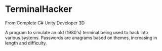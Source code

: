 # TerminalHacker
From Complete C# Unity Developer 3D 

A program to simulate an old (1980's) terminal being used to hack into various systems. Passwords are anagrams based on themes, increasing in length and difficulty.
